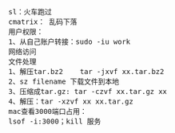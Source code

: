 <pre>sl：火车跑过
cmatrix： 乱码下落
用户权限：
1、从自己账户转接：sudo -iu work
网络访问
文件处理
1、解压tar.bz2    tar -jxvf xx.tar.bz2
2、sz filename 下载文件到本地
3、压缩成tar.gz: tar -czvf xx.tar.gz xx
4、解压：tar -xzvf xx xx.tar.gz
mac查看3000端口占用：
lsof -i:3000；kill 服务</pre>